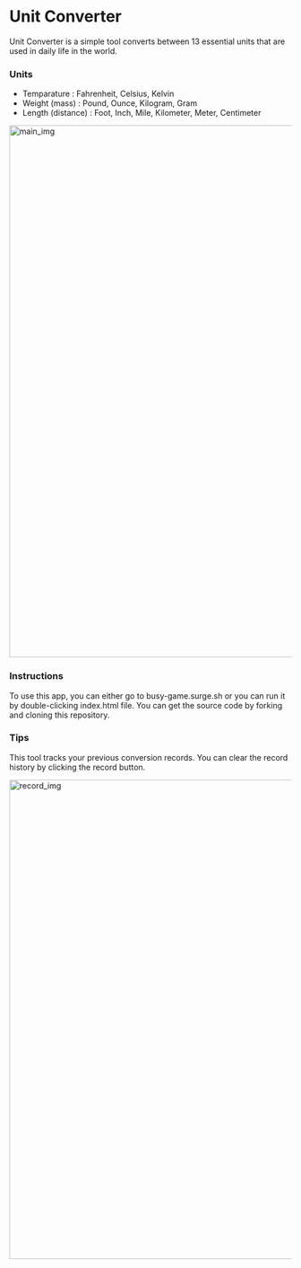 # Unit Converter

Unit Converter is a simple tool converts between 13 essential units that are used in daily life in the world. 

### Units 

* Temparature : Fahrenheit, Celsius, Kelvin
* Weight (mass) : Pound, Ounce, Kilogram, Gram
* Length (distance) : Foot, Inch, Mile, Kilometer, Meter, Centimeter

<img width="948" alt="main_img" src="https://user-images.githubusercontent.com/41387357/46835965-8bc27200-cd64-11e8-9611-d7723da6812f.png">

### Instructions

To use this app, you can either go to busy-game.surge.sh or you can run it by double-clicking index.html file. 
You can get the source code by forking and cloning this repository. 

### Tips 

This tool tracks your previous conversion records. You can clear the record history by clicking the record button.

<img width="854" alt="record_img" src="https://user-images.githubusercontent.com/41387357/46835966-8bc27200-cd64-11e8-88c8-4dc667ae5201.png">
